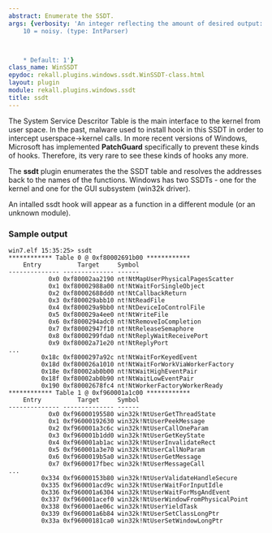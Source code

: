 ```yaml
---
abstract: Enumerate the SSDT.
args: {verbosity: 'An integer reflecting the amount of desired output: 0 = quiet,
    10 = noisy. (type: IntParser)



    * Default: 1'}
class_name: WinSSDT
epydoc: rekall.plugins.windows.ssdt.WinSSDT-class.html
layout: plugin
module: rekall.plugins.windows.ssdt
title: ssdt
---
```


The System Service Descritor Table is the main interface to the kernel from user
space. In the past, malware used to install hook in this SSDT in order to
intercept userspace->kernel calls. In more recent versions of Windows, Microsoft
has implemented **PatchGuard** specifically to prevent these kinds of
hooks. Therefore, its very rare to see these kinds of hooks any more.

The **ssdt** plugin enumerates the the SSDT table and resolves the addresses
back to the names of the functions. Windows has two SSDTs - one for the kernel
and one for the GUI subsystem (win32k driver).

An intalled ssdt hook will appear as a function in a different module (or an
unknown module).

### Sample output

```
win7.elf 15:35:25> ssdt
************ Table 0 @ 0xf80002691b00 ************
    Entry          Target     Symbol
-------------- -------------- ------
           0x0 0xf80002aa2190 nt!NtMapUserPhysicalPagesScatter
           0x1 0xf80002988a00 nt!NtWaitForSingleObject
           0x2 0xf80002688dd0 nt!NtCallbackReturn
           0x3 0xf800029abb10 nt!NtReadFile
           0x4 0xf800029a9bb0 nt!NtDeviceIoControlFile
           0x5 0xf800029a4ee0 nt!NtWriteFile
           0x6 0xf8000294adc0 nt!NtRemoveIoCompletion
           0x7 0xf80002947f10 nt!NtReleaseSemaphore
           0x8 0xf8000299fda0 nt!NtReplyWaitReceivePort
           0x9 0xf80002a71e20 nt!NtReplyPort
...
         0x18c 0xf8000297a92c nt!NtWaitForKeyedEvent
         0x18d 0xf800026a1010 nt!NtWaitForWorkViaWorkerFactory
         0x18e 0xf80002ab0b00 nt!NtWaitHighEventPair
         0x18f 0xf80002ab0b90 nt!NtWaitLowEventPair
         0x190 0xf80002678fc4 nt!NtWorkerFactoryWorkerReady
************ Table 1 @ 0xf960001a1c00 ************
    Entry          Target     Symbol
-------------- -------------- ------
           0x0 0xf96000195580 win32k!NtUserGetThreadState
           0x1 0xf96000192630 win32k!NtUserPeekMessage
           0x2 0xf960001a3c6c win32k!NtUserCallOneParam
           0x3 0xf960001b1dd0 win32k!NtUserGetKeyState
           0x4 0xf960001ab1ac win32k!NtUserInvalidateRect
           0x5 0xf960001a3e70 win32k!NtUserCallNoParam
           0x6 0xf9600019b5a0 win32k!NtUserGetMessage
           0x7 0xf9600017fbec win32k!NtUserMessageCall
...
         0x334 0xf96000153b80 win32k!NtUserValidateHandleSecure
         0x335 0xf960001acd9c win32k!NtUserWaitForInputIdle
         0x336 0xf960001a6304 win32k!NtUserWaitForMsgAndEvent
         0x337 0xf960001acef0 win32k!NtUserWindowFromPhysicalPoint
         0x338 0xf960001ae06c win32k!NtUserYieldTask
         0x339 0xf960001a6b84 win32k!NtUserSetClassLongPtr
         0x33a 0xf96000181ca0 win32k!NtUserSetWindowLongPtr
```